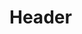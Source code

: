 <!-- TITLE: Template Abertura Animada -->
<!-- SUBTITLE: A quick summary of Template Abertura Animada -->

# Header